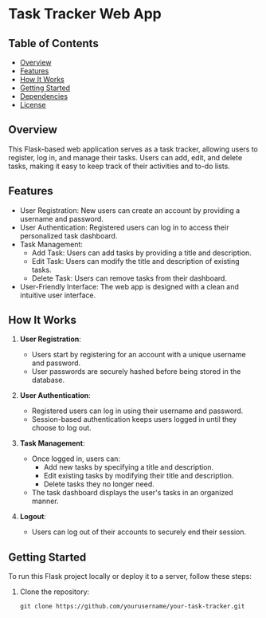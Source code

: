 # Task Tracker Web App

## Table of Contents
- [Overview](#overview)
- [Features](#features)
- [How It Works](#how-it-works)
- [Getting Started](#getting-started)
- [Dependencies](#dependencies)
- [License](#license)

## Overview

This Flask-based web application serves as a task tracker, allowing users to register, log in, and manage their tasks. Users can add, edit, and delete tasks, making it easy to keep track of their activities and to-do lists.

## Features

- User Registration: New users can create an account by providing a username and password.
- User Authentication: Registered users can log in to access their personalized task dashboard.
- Task Management:
  - Add Task: Users can add tasks by providing a title and description.
  - Edit Task: Users can modify the title and description of existing tasks.
  - Delete Task: Users can remove tasks from their dashboard.
- User-Friendly Interface: The web app is designed with a clean and intuitive user interface.

## How It Works

1. **User Registration**:
   - Users start by registering for an account with a unique username and password.
   - User passwords are securely hashed before being stored in the database.

2. **User Authentication**:
   - Registered users can log in using their username and password.
   - Session-based authentication keeps users logged in until they choose to log out.

3. **Task Management**:
   - Once logged in, users can:
     - Add new tasks by specifying a title and description.
     - Edit existing tasks by modifying their title and description.
     - Delete tasks they no longer need.
   - The task dashboard displays the user's tasks in an organized manner.

4. **Logout**:
   - Users can log out of their accounts to securely end their session.

## Getting Started

To run this Flask project locally or deploy it to a server, follow these steps:

1. Clone the repository:

   ```shell
   git clone https://github.com/yourusername/your-task-tracker.git
